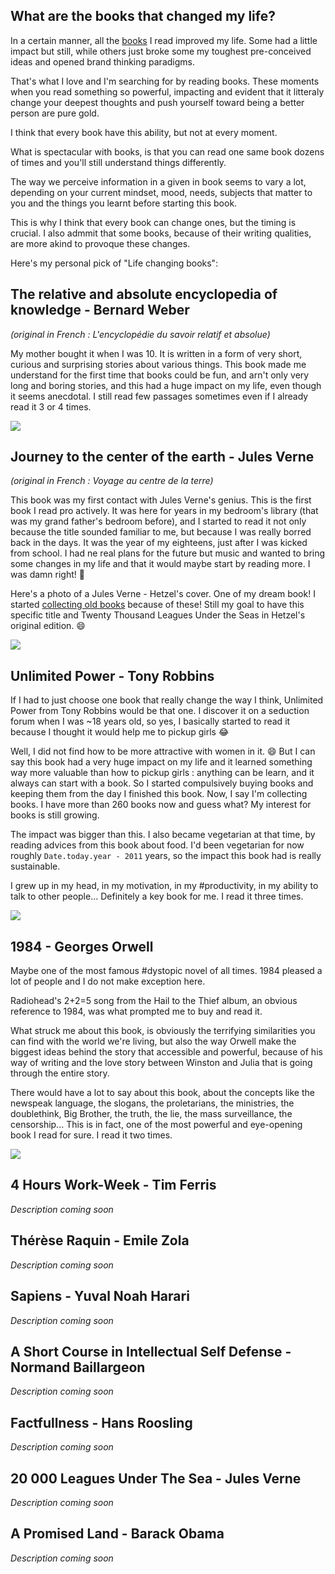 ## What are the books that changed my life?

In a certain manner, all the [books](Books.md) I read improved my life. Some had a little impact but still, while others just broke some my toughest pre-conceived ideas and opened brand thinking paradigms. 

That's what I love and I'm searching for by reading books. These moments when you read something so powerful, impacting and evident that it litteraly change your deepest thoughts and push yourself toward being a better person are pure gold. 

I think that every book have this ability, but not at every moment. 

What is spectacular with books, is that you can read one same book dozens of times and you'll still understand things differently.

The way we perceive information in a given in book seems to vary a lot, depending on your current mindset, mood, needs, subjects that matter to you and the things you learnt before starting this book. 

This is why I think that every book can change ones, but the timing is crucial. I also admmit that some books, because of their writing qualities, are more akind to provoque these changes. 

Here's my personal pick of "Life changing books":

## The relative and absolute encyclopedia of knowledge - Bernard Weber
*(original in French : L'encyclopédie du savoir relatif et absolue)*

My mother bought it when I was 10. It is written in a form of very short, curious and surprising stories about various things. This book made me understand for the first time that books could be fun, and arn't only very long and boring stories, and this had a huge impact on my life, even though it seems anecdotal. I still read few passages sometimes even if I already read it 3 or 4 times. 

![](books_life_changing_bernard_weber.jpg)

## Journey to the center of the earth - Jules Verne
*(original in French : Voyage au centre de la terre)*

This book was my first contact with Jules Verne's genius. This is the first book I read pro actively. It was here for years in my bedroom's library (that was my grand father's bedroom before), and I started to read it not only because the title sounded familiar to me, but because I was really borred back in the days. It was the year of my eighteens, just after I was kicked from school. I had ne real plans for the future but music and wanted to bring some changes in my life and that it would maybe start by reading more. I was damn right! 🤯

Here's a photo of a Jules Verne - Hetzel's cover. One of my dream book! I started [collecting old books](Collecting%20old%20books.md) because of these! Still my goal to have this specific title and Twenty Thousand Leagues Under the Seas in Hetzel's original edition. 😄

![](1566_10300331_0.png)


## Unlimited Power - Tony Robbins
If I had to just choose one book that really change the way I think, Unlimited Power from Tony Robbins would be that one. I discover it on a seduction forum when I was ~18 years old, so yes, I basically started to read it because I thought it would help me to pickup girls 😂 

Well, I did not find how to be more attractive with women in it. 😄  But I can say this book had a very huge impact on my life and it learned something way more valuable than how to pickup girls : anything can be learn, and it always can start with a book. So I started compulsively buying books and keeping them from the day I finished this book. Now, I say I'm collecting books. I have more than 260 books now and guess what? My interest for books is still growing. 

The impact was bigger than this. I also became vegetarian at that time, by reading advices from this book about food. I'd been vegetarian for now roughly `Date.today.year - 2011`  years, so the impact this book had is really sustainable.

I grew up in my head, in my motivation, in my #productivity, in my ability to talk to other people... Definitely a key book for me. I read it three times. 

![](life_changing_books_unlimited_power.jpg)

## 1984 - Georges Orwell
Maybe one of the most famous #dystopic novel of all times. 1984 pleased a lot of people and I do not make exception here. 

Radiohead's 2+2=5 song from the Hail to the Thief album, an obvious reference to 1984, was what prompted me to buy and read it. 

What struck me about this book, is obviously the terrifying similarities you can find with the world we're living, but also the way Orwell make the biggest ideas behind the story that accessible and powerful, because of his way of writing and the love story between Winston and Julia that is going through the entire story. 

There would have a lot to say about this book, about the concepts like the newspeak language,  the slogans, the proletarians, the ministries, the doublethink, Big Brother, the truth, the lie, the mass surveillance, the censorship... This is in fact, one of the most powerful and eye-opening book I read for sure. I read it two times. 

![](life_changing_books_1984.jpg)

## 4 Hours Work-Week - Tim Ferris
*Description coming soon*
## Thérèse Raquin - Emile Zola
*Description coming soon*
## Sapiens - Yuval Noah Harari
*Description coming soon*
## A Short Course in Intellectual Self Defense - Normand Baillargeon
*Description coming soon*
## Factfullness - Hans Roosling
*Description coming soon*
## 20 000 Leagues Under The Sea - Jules Verne
*Description coming soon*
## A Promised Land - Barack Obama
*Description coming soon*
